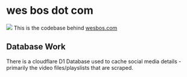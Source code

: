 # wes bos dot com

![](https://pbs.twimg.com/media/EWIx4y0UYAA7HxO?format=jpg&name=large)
This is the codebase behind [wesbos.com](https://wesbos.com)

## Database Work

There is a cloudflare D1 Database used to cache social media details - primarily the video files/playslists that are scraped.
